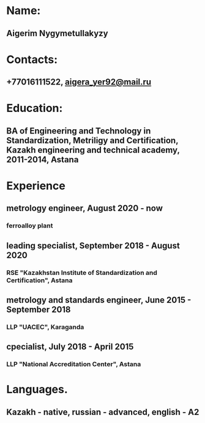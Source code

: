 # Name:
## Aigerim Nygymetullakyzy
# Contacts:
## +77016111522, aigera_yer92@mail.ru
# Education:
## BA of Engineering and Technology in Standardization, Metriligy and Certification, Kazakh engineering and technical academy, 2011-2014, Astana
# Experience
## metrology engineer, August 2020 - now
### ferroalloy plant
## leading specialist, September 2018 - August 2020
### RSE "Kazakhstan Institute of Standardization and Certification", Astana
## metrology and standards engineer, June 2015 - September 2018
### LLP "UACEC", Karaganda
## cpecialist, July 2018 - April 2015
### LLP "National Accreditation Center", Astana
# Languages.
## Kazakh - native, russian - advanced, english - A2
